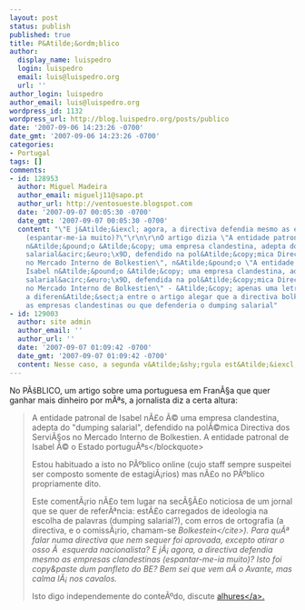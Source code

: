 ```yaml
---
layout: post
status: publish
published: true
title: P&Atilde;&ordm;blico
author:
  display_name: luispedro
  login: luispedro
  email: luis@luispedro.org
  url: ''
author_login: luispedro
author_email: luis@luispedro.org
wordpress_id: 1132
wordpress_url: http://blog.luispedro.org/posts/publico
date: '2007-09-06 14:23:26 -0700'
date_gmt: '2007-09-06 14:23:26 -0700'
categories:
- Portugal
tags: []
comments:
- id: 128953
  author: Miguel Madeira
  author_email: miguelj11@sapo.pt
  author_url: http://ventosueste.blogspot.com
  date: '2007-09-07 00:05:30 -0700'
  date_gmt: '2007-09-07 00:05:30 -0700'
  content: "\"E j&Atilde;&iexcl; agora, a directiva defendia mesmo as empresas clandestinas
    (espantar-me-ia muito)?\"\r\n\r\nO artigo dizia \"A entidade patronal de Isabel
    n&Atilde;&pound;o &Atilde;&copy; uma empresa clandestina, adepta do &acirc;&euro;&oelig;dumping
    salarial&acirc;&euro;\x9D, defendido na pol&Atilde;&copy;mica Directiva dos Servi&Atilde;&sect;os
    no Mercado Interno de Bolkestien\", n&Atilde;&pound;o \"A entidade patronal de
    Isabel n&Atilde;&pound;o &Atilde;&copy; uma empresa clandestina, adepta do &acirc;&euro;&oelig;dumping
    salarial&acirc;&euro;\x9D, defendida na pol&Atilde;&copy;mica Directiva dos Servi&Atilde;&sect;os
    no Mercado Interno de Bolkestien\" - &Atilde;&copy; apenas uma letra, mas &Atilde;&copy;
    a diferen&Atilde;&sect;a entre o artigo alegar que a directiva bolkestein defenderia
    as empresas clandestinas ou que defenderia o dumping salarial"
- id: 129003
  author: site admin
  author_email: ''
  author_url: ''
  date: '2007-09-07 01:09:42 -0700'
  date_gmt: '2007-09-07 01:09:42 -0700'
  content: Nesse caso, a segunda v&Atilde;&shy;rgula est&Atilde;&iexcl; a mais.
---
```

<p>No P&Atilde;&scaron;BLICO, um artigo sobre uma portuguesa em Fran&Atilde;&sect;a que quer ganhar mais dinheiro por m&Atilde;&ordf;s, a jornalista diz a certa altura:</p>
<blockquote><p>A entidade patronal de Isabel n&Atilde;&pound;o &Atilde;&copy; uma empresa clandestina, adepta do "dumping salarial", defendido na pol&Atilde;&copy;mica Directiva dos Servi&Atilde;&sect;os no Mercado Interno de Bolkestien. A entidade patronal de Isabel &Atilde;&copy; o Estado portugu&Atilde;&ordf;s<&#47;blockquote></p>
<p>Estou habituado a isto no P&Atilde;&ordm;blico online (cujo staff sempre suspeitei ser composto somente de estagi&Atilde;&iexcl;rios) mas n&Atilde;&pound;o no P&Atilde;&ordm;blico propriamente dito.</p>
<p>Este coment&Atilde;&iexcl;rio n&Atilde;&pound;o tem lugar na sec&Atilde;&sect;&Atilde;&pound;o noticiosa de um jornal que se quer de refer&Atilde;&ordf;ncia: est&Atilde;&pound;o carregados de ideologia na escolha de palavras (dumping salarial?), com erros de ortografia (a directiva, e o comiss&Atilde;&iexcl;rio, chamam-se <cite>Bolkestein<&#47;cite>). Para qu&Atilde;&ordf; falar numa directiva que nem sequer foi aprovada, excepto atirar o osso &Atilde;&nbsp; esquerda nacionalista? E j&Atilde;&iexcl; agora, a directiva defendia mesmo as empresas clandestinas (espantar-me-ia muito)? Isto foi copy&paste dum panfleto do BE? Bem sei que vem a&Atilde;&shy; o Avante, mas calma l&Atilde;&iexcl; nos cavalos.</p>
<p>Isto digo independemente do conte&Atilde;&ordm;do, discute <a href="http:&#47;&#47;ablasfemia.blogspot.com&#47;2007&#47;09&#47;leituras-estranhas-no-pblico.html">alhures<&#47;a>.</p>
